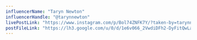 ```yaml
---
influencerName: "Taryn Newton"
influencerHandle: "@tarynnewton"
livePostLink: "https://www.instagram.com/p/Bol74ZNFK7Y/?taken-by=tarynnewton"
postFileLink: "https://lh3.google.com/u/0/d/1e6v066_2VwdiDFh2-DyFitQwLahhnQ9v"
---
```

